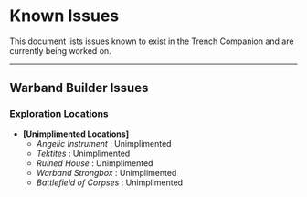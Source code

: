 # Known Issues

This document lists issues known to exist in the Trench Companion and are currently being worked on.


---

## Warband Builder Issues

### **Exploration Locations**
- **[Unimplimented Locations]** 
  - *Angelic Instrument* : Unimplimented
  - *Tektites* : Unimplimented
  - *Ruined House* : Unimplimented
  - *Warband Strongbox* : Unimplimented
  - *Battlefield of Corpses* : Unimplimented